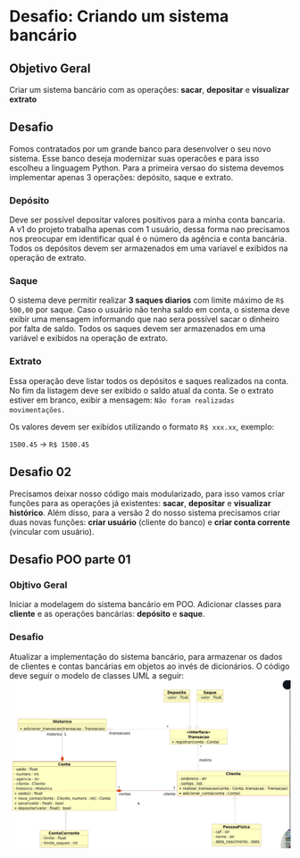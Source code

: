 # Desafio: Criando um sistema bancário

## Objetivo Geral
Criar um sistema bancário com as operações: **sacar**, **depositar** e **visualizar extrato**

## Desafio
Fomos contratados por um grande banco para desenvolver o seu novo sistema. Esse banco deseja modernizar suas operacões e para isso escolheu a linguagem Python. Para a primeira versao do sistema devemos implementar apenas 3 operações: depósito, saque e extrato.

### Depósito
Deve ser possível depositar valores positivos para a minha conta bancaria. A v1 do projeto trabalha apenas com 1 usuário, dessa forma nao precisamos nos preocupar em identificar qual é o número da agência e conta bancária. Todos os depósitos devem ser armazenados em uma variavel e exibidos na operação de extrato.

### Saque
O sistema deve permitir realizar **3 saques diarios** com limite máximo de `R$ 500,00` por saque. Caso o usuário não tenha saldo em conta, o sistema deve exibir uma mensagem informando que nao sera possível sacar o dinheiro por falta de saldo. Todos os saques devem ser armazenados em uma variável e exibidos na operação de extrato.

### Extrato
Essa operação deve listar todos os depósitos e saques realizados na conta. No fim da listagem deve ser exibido o saldo atual da conta. Se o extrato estiver em branco, exibir a mensagem: `Não foram realizadas movimentações.`

Os valores devem ser exibidos utilizando o formato `R$ xxx.xx`, exemplo:

`1500.45` → `R$ 1500.45`

## Desafio 02
Precisamos deixar nosso código mais modularizado, para isso vamos criar funções para as operações já existentes: **sacar**, **depositar** e **visualizar histórico**. Além disso, para a versão 2 do nosso sistema precisamos criar duas novas funções: **criar usuário** (cliente do banco) e **criar conta corrente** (vincular com usuário).

## Desafio POO parte 01
### Objtivo Geral
Iniciar a modelagem do sistema bancário em POO. Adicionar classes para **cliente** e as operações bancárias: **depósito** e **saque**.

### Desafio
Atualizar a implementação do sistema bancário, para armazenar os dados de clientes e contas bancárias em objetos ao invés de dicionários. O código deve seguir o modelo de classes UML a seguir:
![Modelo de classes UML](Imagens/image.png)